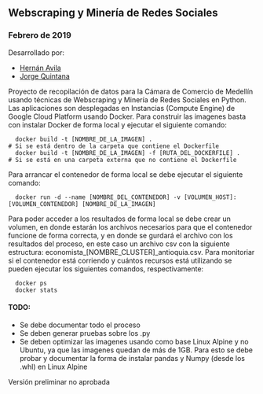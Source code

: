 ## Webscraping y Minería de Redes Sociales
### Febrero de 2019

Desarrollado por:

 * [Hernán Avila](hernan.avila@datalytics.com)
 * [Jorge Quintana](jorge.quintana@datalytics.com) 

Proyecto de recopilación de datos para la Cámara de Comercio de Medellín usando técnicas de Webscraping y Minería de Redes Sociales en Python. Las aplicaciones son desplegadas en Instancias (Compute Engine) de Google Cloud Platform usando Docker. Para construir las imagenes basta con instalar Docker de forma local y ejecutar el siguiente comando: 

```
  docker build -t [NOMBRE_DE_LA_IMAGEN] .                              # Si se está dentro de la carpeta que contiene el Dockerfile
  docker build -t [NOMBRE_DE_LA_IMAGEN] -f [RUTA_DEL_DOCKERFILE] .     # Si se está en una carpeta externa que no contiene el Dockerfile
```

Para arrancar el contenedor de forma local se debe ejecutar el siguiente comando:

```
  docker run -d --name [NOMBRE_DEL_CONTENEDOR] -v [VOLUMEN_HOST]:[VOLUMEN_CONTENEDOR] [NOMBRE_DE_LA_IMAGEN]

```

Para poder acceder a los resultados de forma local se debe crear un volumen, en donde estarán los archivos necesarios para que el contenedor funcione de forma correcta, y en donde se gurdará el archivo con los resultados del proceso, en este caso un archivo csv con la siguiente estructura: economista_[NOMBRE_CLUSTER]_antioquia.csv. Para monitoriar si el contenedor está corriendo y cuántos recursos está utilizando se pueden ejecutar los siguientes comandos, respectivamente:

```
  docker ps
  docker stats
```

#### TODO: 
  * Se debe documentar todo el proceso
  * Se deben generar pruebas sobre los .py
  * Se deben optimizar las imagenes usando como base Linux Alpine y no Ubuntu, ya que las imagenes quedan de más de 1GB. Para esto se debe probar y documentar la forma de instalar pandas y Numpy (desde los .whl) en Linux Alpine

Versión preliminar no aprobada
